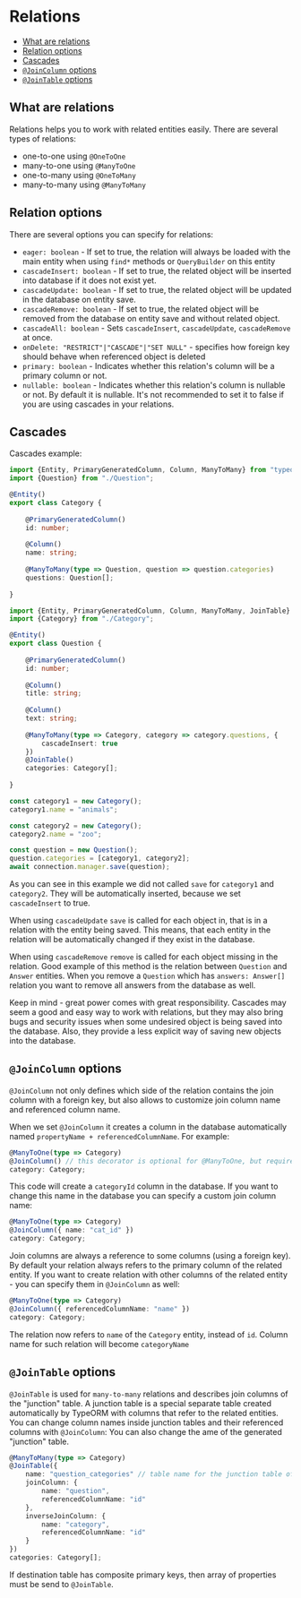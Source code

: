 # Relations

* [What are relations](#what-are-relations)
* [Relation options](#relation-options)
* [Cascades](#cascades)
* [`@JoinColumn` options](#joincolumn-options)
* [`@JoinTable` options](#jointable-options)

## What are relations

Relations helps you to work with related entities easily. 
There are several types of relations:

* one-to-one using `@OneToOne`
* many-to-one using `@ManyToOne`
* one-to-many using `@OneToMany`
* many-to-many using `@ManyToMany`
          
## Relation options

There are several options you can specify for relations:

* `eager: boolean` - If set to true, the relation will always be loaded with the main entity when using `find*` methods or `QueryBuilder` on this entity 
* `cascadeInsert: boolean` - If set to true, the related object will be inserted into database if it does not exist yet.
* `cascadeUpdate: boolean` - If set to true, the related object will be updated in the database on entity save.
* `cascadeRemove: boolean` - If set to true, the related object will be removed from the database on entity save and without related object.
* `cascadeAll: boolean` - Sets `cascadeInsert`, `cascadeUpdate`, `cascadeRemove` at once.
* `onDelete: "RESTRICT"|"CASCADE"|"SET NULL"` - specifies how foreign key should behave when referenced object is deleted
* `primary: boolean` - Indicates whether this relation's column will be a primary column or not.
* `nullable: boolean` - Indicates whether this relation's column is nullable or not. By default it is nullable.
It's not recommended to set it to false if you are using cascades in your relations.

## Cascades

Cascades example:

```typescript
import {Entity, PrimaryGeneratedColumn, Column, ManyToMany} from "typeorm";
import {Question} from "./Question";

@Entity()
export class Category {
    
    @PrimaryGeneratedColumn()
    id: number;
    
    @Column()
    name: string;
    
    @ManyToMany(type => Question, question => question.categories)
    questions: Question[];
    
}
```

```typescript
import {Entity, PrimaryGeneratedColumn, Column, ManyToMany, JoinTable} from "typeorm";
import {Category} from "./Category";

@Entity()
export class Question {
    
    @PrimaryGeneratedColumn()
    id: number;
    
    @Column()
    title: string;
    
    @Column()
    text: string;
    
    @ManyToMany(type => Category, category => category.questions, {
        cascadeInsert: true
    })
    @JoinTable()
    categories: Category[];
    
}
```

```typescript
const category1 = new Category();
category1.name = "animals";

const category2 = new Category();
category2.name = "zoo";

const question = new Question();
question.categories = [category1, category2];
await connection.manager.save(question);
```

As you can see in this example we did not called `save` for `category1` and `category2`.
They will be automatically inserted, because we set `cascadeInsert` to true.

When using `cascadeUpdate` `save` is called for each object in, that is in a relation with the entity being saved.
This means, that each entity in the relation will be automatically changed if they exist in the database.

When using `cascadeRemove` `remove` is called for each object missing in the relation.
Good example of this method is the relation between `Question` and `Answer` entities.
When you remove a `Question` which has `answers: Answer[]` relation you want to remove all answers from the database as well.

Keep in mind - great power comes with great responsibility.
Cascades may seem a good and easy way to work with relations, 
but they may also bring bugs and security issues when some undesired object is being saved into the database. 
Also, they provide a less explicit way of saving new objects into the database.

## `@JoinColumn` options

`@JoinColumn` not only defines which side of the relation contains the join column with a foreign key, 
but also allows to customize join column name and referenced column name. 

When we set `@JoinColumn` it creates a column in the database automatically named `propertyName + referencedColumnName`.
For example:

```typescript
@ManyToOne(type => Category)
@JoinColumn() // this decorator is optional for @ManyToOne, but required for @OneToOne
category: Category;
```

This code will create a `categoryId` column in the database.
If you want to change this name in the database you can specify a custom join column name:

```typescript
@ManyToOne(type => Category)
@JoinColumn({ name: "cat_id" })
category: Category;
```

Join columns are always a reference to some columns (using a foreign key).
By default your relation always refers to the primary column of the related entity.
If you want to create relation with other columns of the related entity -
you can specify them in `@JoinColumn` as well:

```typescript
@ManyToOne(type => Category)
@JoinColumn({ referencedColumnName: "name" })
category: Category;
```

The relation now refers to `name` of the `Category` entity, instead of `id`.
Column name for such relation will become `categoryName`

## `@JoinTable` options

`@JoinTable` is used for `many-to-many` relations and describes join columns of the "junction" table.
A junction table is a special separate table created automatically by TypeORM with columns that refer to the related entities.
You can change column names inside junction tables and their referenced columns with `@JoinColumn`:
You can also change the ame of the generated "junction" table.

```typescript
@ManyToMany(type => Category)
@JoinTable({
    name: "question_categories" // table name for the junction table of this relation
    joinColumn: {
        name: "question",
        referencedColumnName: "id"
    },
    inverseJoinColumn: {
        name: "category",
        referencedColumnName: "id"
    }
})
categories: Category[];
```

If destination table has composite primary keys, 
then array of properties must be send to `@JoinTable`.
